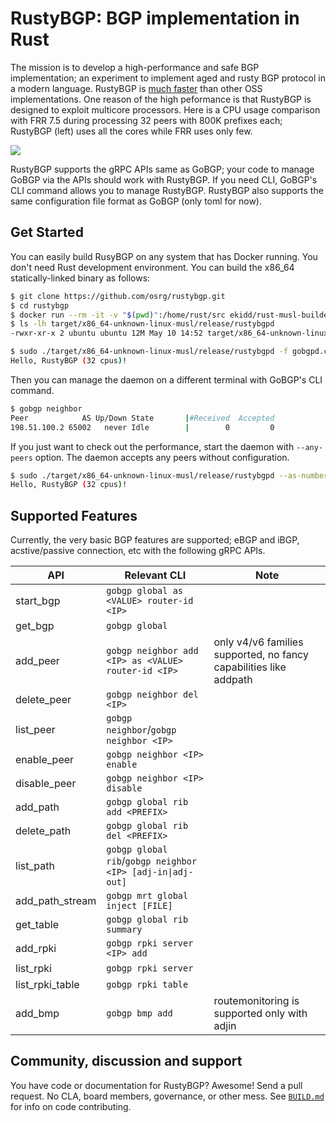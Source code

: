 # RustyBGP: BGP implementation in Rust

The mission is to develop a high-performance and safe BGP implementation; an experiment to implement aged and rusty BGP protocol in a modern language. RustyBGP is [much faster](https://elegantnetwork.github.io/posts/bgp-perf5-1000-internet-neighbors/) than other OSS implementations. One reason of the high peformance is that RustyBGP is designed to exploit multicore processors. Here is a CPU usage comparison with FRR 7.5 during processing 32 peers with 800K prefixes each; RustyBGP (left) uses all the cores while FRR uses only few.

![](.github/assets/htop.gif)

RustyBGP supports the gRPC APIs same as GoBGP; your code to manage GoBGP via the APIs should work with RustyBGP. If you need CLI, GoBGP's CLI command allows you to manage RustyBGP. RustyBGP also supports the same configuration file format as GoBGP (only toml for now).

## Get Started

You can easily build RusyBGP on any system that has Docker running. You don't need Rust development environment. You can build the x86_64 statically-linked binary as follows:

```bash
$ git clone https://github.com/osrg/rustybgp.git
$ cd rustybgp
$ docker run --rm -it -v "$(pwd)":/home/rust/src ekidd/rust-musl-builder cargo build --release
$ ls -lh target/x86_64-unknown-linux-musl/release/rustybgpd
-rwxr-xr-x 2 ubuntu ubuntu 12M May 10 14:52 target/x86_64-unknown-linux-musl/release/rustybgpd
```

```bash
$ sudo ./target/x86_64-unknown-linux-musl/release/rustybgpd -f gobgpd.conf
Hello, RustyBGP (32 cpus)!
```

Then you can manage the daemon on a different terminal with GoBGP's CLI command.

```bash
$ gobgp neighbor
Peer            AS Up/Down State       |#Received  Accepted
198.51.100.2 65002   never Idle        |        0         0
```

If you just want to check out the performance, start the daemon with `--any-peers` option. The daemon accepts any peers without configuration.

```bash
$ sudo ./target/x86_64-unknown-linux-musl/release/rustybgpd --as-number 65001 --router-id 203.0.113.1 --any-peers
Hello, RustyBGP (32 cpus)!
```

## Supported Features

Currently, the very basic BGP features are supported; eBGP and iBGP, acstive/passive connection, etc with the following gRPC APIs.

| API             | Relevant CLI                                               | Note                                                              |
| --------------- | ---------------------------------------------------------- | ----------------------------------------------------------------- |
| start_bgp       | `gobgp global as <VALUE> router-id <IP>`                   |                                                                   |
| get_bgp         | `gobgp global`                                             |                                                                   |
| add_peer        | `gobgp neighbor add <IP> as <VALUE> router-id <IP>`        | only v4/v6 families supported, no fancy capabilities like addpath |
| delete_peer     | `gobgp neighbor del <IP>`                                  |                                                                   |
| list_peer       | `gobgp neighbor`/`gobgp neighbor <IP>`                     |                                                                   |
| enable_peer     | `gobgp neighbor <IP> enable`                               |                                                                   |
| disable_peer    | `gobgp neighbor <IP> disable`                              |                                                                   |
| add_path        | `gobgp global rib add <PREFIX>`                            |                                                                   |
| delete_path     | `gobgp global rib del <PREFIX>`                            |                                                                   |
| list_path       | `gobgp global rib`/`gobgp neighbor <IP> [adj-in\|adj-out]` |                                                                   |
| add_path_stream | `gobgp mrt global inject [FILE]`                           |                                                                   |
| get_table       | `gobgp global rib summary`                                 |                                                                   |
| add_rpki        | `gobgp rpki server <IP> add`                               |                                                                   |
| list_rpki       | `gobgp rpki server`                                        |                                                                   |
| list_rpki_table | `gobgp rpki table`                                         |                                                                   |
| add_bmp         | `gobgp bmp add`                                            | routemonitoring is supported only with adjin                      |

## Community, discussion and support

You have code or documentation for RustyBGP? Awesome! Send a pull request. No CLA, board members, governance, or other mess. See [`BUILD.md`](BUILD.md) for info on code contributing.
